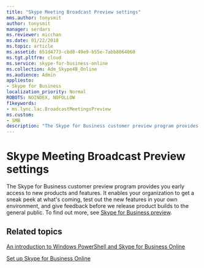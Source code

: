 ```yaml
---
title: "Skype Meeting Broadcast Preview settings"
mms.author: tonysmit
author: tonysmit
manager: serdars
ms.reviewer: micchan
ms.date: 01/22/2018
ms.topic: article
ms.assetid: 651d4773-cbd8-49e9-b55e-7abb8064060
ms.tgt.pltfrm: cloud
ms.service: skype-for-business-online
ms.collection: Adm_Skype4B_Online
ms.audience: Admin
appliesto:
- Skype for Business
localization_priority: Normal
ROBOTS: NOINDEX, NOFOLLOW
f1keywords: 
- ms.lync.lac.BroadcastMeetingsPreview
ms.custom:
- SMB
description: "The Skype for Business customer preview program provides you early access to new products and features. It enables your organization to get a sneak peek at what's coming, test out the new features in your own environment, and give feedback before we release product builds to the general public. To find out more, see Skype for Business preview."
---
```


# Skype Meeting Broadcast Preview settings

The Skype for Business customer preview program provides you early access to new products and features. It enables your organization to get a sneak peek at what's coming, test out the new features in your own environment, and give feedback before we release product builds to the general public. To find out more, see [Skype for Business preview](https://www.skypepreview.com/).

## Related topics
[An introduction to Windows PowerShell and Skype for Business Online](https://go.microsoft.com/fwlink/?LinkId=525039)
  
[Set up Skype for Business Online](../set-up-skype-for-business-online/set-up-skype-for-business-online.md)

  
 
